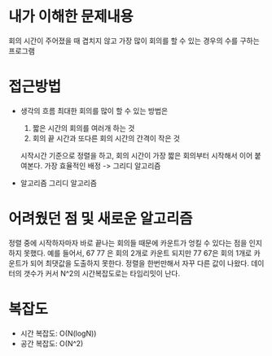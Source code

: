 # 내가 이해한 문제내용
회의 시간이 주어졌을 때 겹치지 않고 가장 많이 회의를 할 수 있는 경우의 수를 구하는 프로그램

# 접근방법
- 생각의 흐름
최대한 회의를 많이 할 수 있는 방법은
  1. 짧은 시간의 회의를 여러개 하는 것
  2. 회의 끝 시간과 또다른 회의 시간의 간격이 작은 것

  시작시간 기준으로 정렬을 하고, 회의 시간이 가장 짧은 회의부터 시작해서 이어 붙여본다.
  가장 효율적인 배정 -> 그리디 알고리즘

- 알고리즘
  그리디 알고리즘


# 어려웠던 점 및 새로운 알고리즘
정렬 중에 시작하자마자 바로 끝나는 회의들 때문에 카운트가 엉킬 수 있다는 점을 인지하지 못했다.
예를 들어서, 67 77 은 회의 2개로 카운트 되지만 77 67은 회의 1개로 카운트가 되어 최댓값을 도출하지 못한다.
정렬을 한번만해서 자꾸 다른 값이 나왔다.
데이터의 갯수가 커서 N^2의 시간복잡도로는 타임리밋이 난다.


# 복잡도
- 시간 복잡도: O(N(logN))
- 공간 복잡도: O(N^2)
